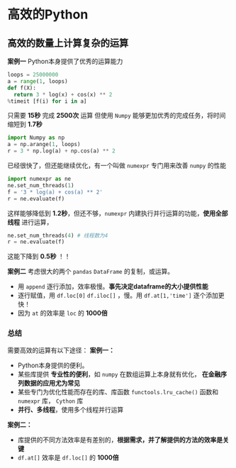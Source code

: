 # 高效的Python

## 高效的数量上计算复杂的运算
**案例一**
Python本身提供了优秀的运算能力

```py
loops = 25000000
a = range(1, loops)
def f(X):
  return 3 * log(x) + cos(x) ** 2
%timeit [f(i) for i in a]
```
只需要 **15秒** 完成 **2500次** 运算
但使用 `Numpy` 能够更加优秀的完成任务，将时间缩短到 **1.7秒**
```py
import Numpy as np
a = np.arange(1, loops)
r = 3 * np.log(a) + np.cos(a) ** 2
```
已经很快了，但还能继续优化，有一个叫做 `numexpr` 专门用来改善 `numpy` 的性能
```py
import numexpr as ne
ne.set_num_threads(1)
f = '3 * log(a) + cos(a) ** 2'
r = ne.evaluate(f)
```
这样能够降低到   **1.2秒**，但还不够，`numexpr` 内建执行并行运算的功能，**使用全部线程** 进行运算，
```py
ne.set_num_threads(4) # 线程数为4
r = ne.evaluate(f)
```
这能下降到 **0.5秒** ！！

**案例二**
考虑很大的两个 `pandas` `DataFrame` 的复制，或运算。
+ 用 `append` 逐行添加，效率极慢。**事先决定dataframe的大小提供性能**
+ 逐行赋值，用 `df.loc[0]` `df.iloc[]` ，慢。用 `df.at[1,'time']` 逐个添加更快！
+ 因为 `at` 的效率是 `loc` 的 **1000倍**

### 总结
需要高效的运算有以下途径：
**案例一：**
+ Python本身提供的便利。
+ 某些库提供 **专业性的便利**，如 `numpy` 在数组运算上本身就有优化， **在金融序列数据的应用尤为常见**
+ 某些专门为优化性能而存在的库、库函数 `functools.lru_cache()` 函数和 `numexpr` 库， `Cython` 库
+ **并行、多线程**，使用多个线程并行运算

**案例二：**
+ 库提供的不同方法效率是有差别的，**根据需求，并了解提供的方法的效率是关键**
+ `df.at[]` 效率是 `df.loc[]` 的 **1000倍**
